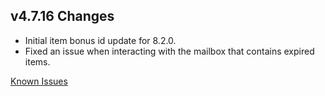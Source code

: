 ## v4.7.16 Changes

* Initial item bonus id update for 8.2.0.
* Fixed an issue when interacting with the mailbox that contains expired items.

[Known Issues](http://support.tradeskillmaster.com/display/KB/TSM4+Currently+Known+Issues)
